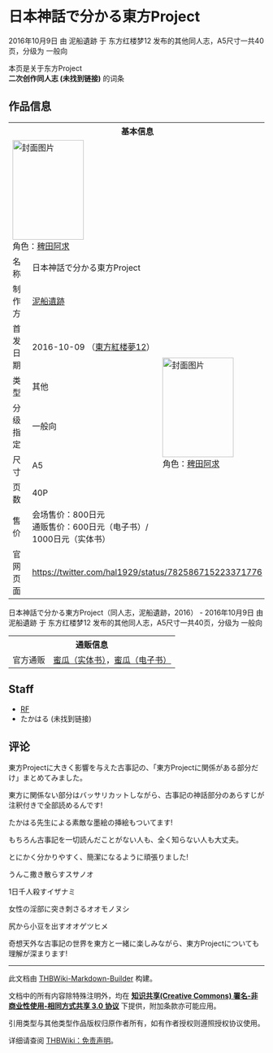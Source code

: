 # 日本神話で分かる東方Project

<!-- source html: G:\repos\THBWiki-Markdown-Builder\THBWikiMarkdown\Temp\main\3\3a\ns0%3A%E6%97%A5%E6%9C%AC%E7%A5%9E%E8%A9%B1%E3%81%A7%E5%88%86%E3%81%8B%E3%82%8B%E6%9D%B1%E6%96%B9Project.html -->

2016年10月9日 由 泥船遺跡 于 东方红楼梦12 发布的其他同人志，A5尺寸一共40页，分级为 一般向

本页是关于东方Project  
 **二次创作同人志 (未找到链接)** 的词条

## 作品信息

<table><tbody><tr><th colspan="3">基本信息</th></tr><tr><td class="cover-artwork-mobile" colspan="2"><a href="./文件-日本神話で分かる東方Project封面.jpg.md" class="image" title="封面图片"><img alt="封面图片" src="https://upload.thwiki.cc/thumb/d/df/%E6%97%A5%E6%9C%AC%E7%A5%9E%E8%A9%B1%E3%81%A7%E5%88%86%E3%81%8B%E3%82%8B%E6%9D%B1%E6%96%B9Project%E5%B0%81%E9%9D%A2.jpg/140px-%E6%97%A5%E6%9C%AC%E7%A5%9E%E8%A9%B1%E3%81%A7%E5%88%86%E3%81%8B%E3%82%8B%E6%9D%B1%E6%96%B9Project%E5%B0%81%E9%9D%A2.jpg" decoding="async" loading="lazy" width="140" height="196" srcset="https://upload.thwiki.cc/thumb/d/df/%E6%97%A5%E6%9C%AC%E7%A5%9E%E8%A9%B1%E3%81%A7%E5%88%86%E3%81%8B%E3%82%8B%E6%9D%B1%E6%96%B9Project%E5%B0%81%E9%9D%A2.jpg/210px-%E6%97%A5%E6%9C%AC%E7%A5%9E%E8%A9%B1%E3%81%A7%E5%88%86%E3%81%8B%E3%82%8B%E6%9D%B1%E6%96%B9Project%E5%B0%81%E9%9D%A2.jpg 1.5x, https://upload.thwiki.cc/thumb/d/df/%E6%97%A5%E6%9C%AC%E7%A5%9E%E8%A9%B1%E3%81%A7%E5%88%86%E3%81%8B%E3%82%8B%E6%9D%B1%E6%96%B9Project%E5%B0%81%E9%9D%A2.jpg/280px-%E6%97%A5%E6%9C%AC%E7%A5%9E%E8%A9%B1%E3%81%A7%E5%88%86%E3%81%8B%E3%82%8B%E6%9D%B1%E6%96%B9Project%E5%B0%81%E9%9D%A2.jpg 2x" data-file-width="1464" data-file-height="2048"></a><div class="cover-char">角色：<a href="./稗田阿求.md" title="稗田阿求">稗田阿求</a></div></td>
</tr><tr><td class="label">名称</td><td colspan="2"> 日本神話で分かる東方Project </td></tr><tr><td class="label">制作方</td><td><a href="./泥船遺跡.md" title="泥船遺跡">泥船遺跡</a></td><td class="cover-artwork" rowspan="7" style="min-width:196px;"><a href="./文件-日本神話で分かる東方Project封面.jpg.md" class="image" title="封面图片"><img alt="封面图片" src="https://upload.thwiki.cc/thumb/d/df/%E6%97%A5%E6%9C%AC%E7%A5%9E%E8%A9%B1%E3%81%A7%E5%88%86%E3%81%8B%E3%82%8B%E6%9D%B1%E6%96%B9Project%E5%B0%81%E9%9D%A2.jpg/140px-%E6%97%A5%E6%9C%AC%E7%A5%9E%E8%A9%B1%E3%81%A7%E5%88%86%E3%81%8B%E3%82%8B%E6%9D%B1%E6%96%B9Project%E5%B0%81%E9%9D%A2.jpg" decoding="async" loading="lazy" width="140" height="196" srcset="https://upload.thwiki.cc/thumb/d/df/%E6%97%A5%E6%9C%AC%E7%A5%9E%E8%A9%B1%E3%81%A7%E5%88%86%E3%81%8B%E3%82%8B%E6%9D%B1%E6%96%B9Project%E5%B0%81%E9%9D%A2.jpg/210px-%E6%97%A5%E6%9C%AC%E7%A5%9E%E8%A9%B1%E3%81%A7%E5%88%86%E3%81%8B%E3%82%8B%E6%9D%B1%E6%96%B9Project%E5%B0%81%E9%9D%A2.jpg 1.5x, https://upload.thwiki.cc/thumb/d/df/%E6%97%A5%E6%9C%AC%E7%A5%9E%E8%A9%B1%E3%81%A7%E5%88%86%E3%81%8B%E3%82%8B%E6%9D%B1%E6%96%B9Project%E5%B0%81%E9%9D%A2.jpg/280px-%E6%97%A5%E6%9C%AC%E7%A5%9E%E8%A9%B1%E3%81%A7%E5%88%86%E3%81%8B%E3%82%8B%E6%9D%B1%E6%96%B9Project%E5%B0%81%E9%9D%A2.jpg 2x" data-file-width="1464" data-file-height="2048"></a><div class="cover-char">角色：<a href="./稗田阿求.md" title="稗田阿求">稗田阿求</a></div></td>
</tr><tr><td class="label">首发日期</td><td>2016-10-09&#160;（<a href="/展会作品列表?e=%E4%B8%9C%E6%96%B9%E7%BA%A2%E6%A5%BC%E6%A2%A6%2312">東方紅楼夢12</a>）</td></tr><tr><td class="label">类型</td><td>其他</td></tr><tr><td class="label">分级指定</td><td>一般向</td></tr><tr><td class="label">尺寸</td><td>A5</td></tr><tr><td class="label">页数</td><td>40P</td></tr><tr><td class="label">售价</td><td>会场售价：800日元<br>通贩售价：600日元（电子书）/ 1000日元（实体书）</td></tr>
<tr><td class="label">官网页面</td><td colspan="2"><a rel="nofollow" class="external free" href="https://twitter.com/hal1929/status/782586715223371776">https://twitter.com/hal1929/status/782586715223371776</a></td></tr></tbody></table>

日本神話で分かる東方Project（同人志，泥船遺跡，2016） - 2016年10月9日 由 泥船遺跡 于 东方红楼梦12 发布的其他同人志，A5尺寸一共40页，分级为 一般向

<table><tbody><tr><th colspan="3">通贩信息</th></tr><tr><td class="label">官方通贩</td><td colspan="2"><a rel="nofollow" class="external text" href="https://www.melonbooks.co.jp/detail/detail.php?product_id=188853">蜜瓜（实体书）</a>，<a rel="nofollow" class="external text" href="https://www.melonbooks.co.jp/detail/detail.php?product_id=251887">蜜瓜（电子书）</a></td></tr></tbody></table>



## Staff
- [RF](./RF.md)
- たかはる (未找到链接)


## 评论

  
東方Projectに大きく影響を与えた古事記の、「東方Projectに関係がある部分だけ」まとめてみました。  

東方に関係ない部分はバッサリカットしながら、古事記の神話部分のあらすじが注釈付きで全部読めるんです!  

たかはる先生による素敵な墨絵の挿絵もついてます!  

もちろん古事記を一切読んだことがない人も、全く知らない人も大丈夫。  

とにかく分かりやすく、簡潔になるように頑張りました!  

うんこ撒き散らすスサノオ  

1日千人殺すイザナミ  

女性の淫部に突き刺さるオオモノヌシ  

尻から小豆を出すオオゲツヒメ  

奇想天外な古事記の世界を東方と一緒に楽しみながら、東方Projectについても理解が深まります!
  


  
  

  





---

此文档由 [THBWiki-Markdown-Builder](https://github.com/Delsin-Yu/THBWiki-Markdown-Builder) 构建。

文档中的所有内容除特殊注明外，均在 [**知识共享(Creative Commons) 署名-非商业性使用-相同方式共享 3.0 协议**](https://creativecommons.org/licenses/by-sa/3.0/deed.zh-hans) 下提供，附加条款亦可能应用。

引用类型与其他类型作品版权归原作者所有，如有作者授权则遵照授权协议使用。

详细请查阅 [THBWiki：免责声明](https://thbwiki.cc/THBWiki:%E5%85%8D%E8%B4%A3%E5%A3%B0%E6%98%8E)。

